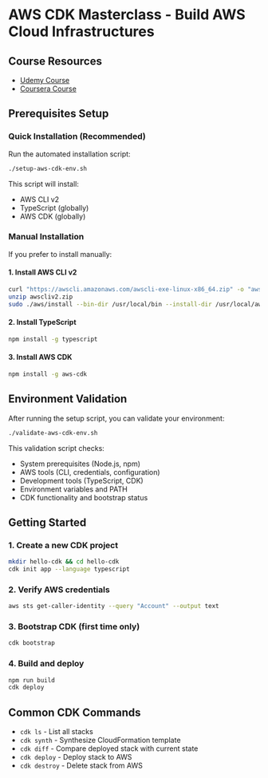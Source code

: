 # AWS CDK Masterclass - Build AWS Cloud Infrastructures

## Course Resources

- [Udemy Course](https://gale.udemy.com/course/aws-cdk-masterclass-build-aws-cloud-infrastructures/learn/lecture/33197188#overview)
- [Coursera Course](https://www.coursera.org/learn/packt-mastering-aws-cdk-coding-cloud-architectures-tlyuf/home/module)

## Prerequisites Setup

### Quick Installation (Recommended)

Run the automated installation script:

```bash
./setup-aws-cdk-env.sh
```

This script will install:

- AWS CLI v2
- TypeScript (globally)
- AWS CDK (globally)

### Manual Installation

If you prefer to install manually:

#### 1. Install AWS CLI v2

```bash
curl "https://awscli.amazonaws.com/awscli-exe-linux-x86_64.zip" -o "awscliv2.zip"
unzip awscliv2.zip
sudo ./aws/install --bin-dir /usr/local/bin --install-dir /usr/local/aws-cli --update
```

#### 2. Install TypeScript

```bash
npm install -g typescript
```

#### 3. Install AWS CDK

```bash
npm install -g aws-cdk
```

## Environment Validation

After running the setup script, you can validate your environment:

```bash
./validate-aws-cdk-env.sh
```

This validation script checks:

- System prerequisites (Node.js, npm)
- AWS tools (CLI, credentials, configuration)
- Development tools (TypeScript, CDK)
- Environment variables and PATH
- CDK functionality and bootstrap status

## Getting Started

### 1. Create a new CDK project

```bash
mkdir hello-cdk && cd hello-cdk
cdk init app --language typescript
```

### 2. Verify AWS credentials

```bash
aws sts get-caller-identity --query "Account" --output text
```

### 3. Bootstrap CDK (first time only)

```bash
cdk bootstrap
```

### 4. Build and deploy

```bash
npm run build
cdk deploy
```

## Common CDK Commands

- `cdk ls` - List all stacks
- `cdk synth` - Synthesize CloudFormation template
- `cdk diff` - Compare deployed stack with current state
- `cdk deploy` - Deploy stack to AWS
- `cdk destroy` - Delete stack from AWS
